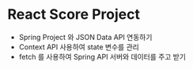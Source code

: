 # React Score Project

- Spring Project 와 JSON Data API 연동하기
- Context API 사용하여 state 변수를 관리
- fetch 를 사용하여 Spring API 서버와 데이터를 주고 받기

